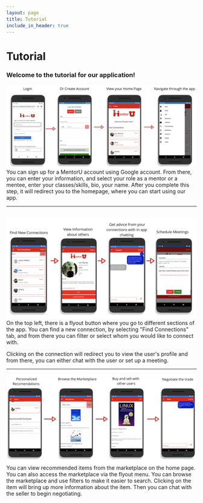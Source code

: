 ```yaml
---
layout: page
title: Tutorial
include_in_header: true
---
```


# Tutorial

### Welcome to the tutorial for our application!

<div>
  <img src="../assets/signin.png" width="auto" height="auto">
  <br>
  You can sign up for a MentorU account using Google account. From there, you can enter your information, and select your role as a mentor or a mentee, enter your classes/skills, bio, your name. After you complete this step, it will redirect you to the homepage, where you can start using our app.
  <hr class="solid">
</div>

<br>
<div>
  <img src="../assets/findMentors.png" width="auto" height="auto">
  <br>
  On the top left, there is a flyout button where you go to different sections of the app. You can find a new connection, by selecting "Find Connections" tab, and from there you can filter or select whom you would like to connect with.
  
  Clicking on the connection will redirect you to view the user's profile and from there, you can either chat with the user or set up a meeting.
  <hr class="solid">
</div>

<div>
  <img src="../assets/marketplace.png" width="auto" height="auto">
  <br>
  You can view recommended items from the marketplace on the home page. You can also access the marketplace via the flyout menu. You can browse the marketplace and use filters to make it easier to search. Clicking on the item will bring up more information about the item. Then you can chat with the seller to begin negotiating. 
</div>
